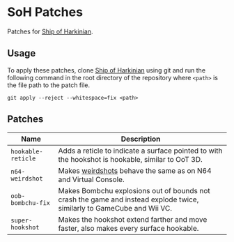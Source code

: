 # SoH Patches

Patches for [Ship of Harkinian](https://github.com/HarbourMasters/Shipwright).

## Usage

To apply these patches, clone [Ship of Harkinian](https://github.com/HarbourMasters/Shipwright) using git and run the following command
in the root directory of the repository where `<path>` is the file path to the patch file.

```
git apply --reject --whitespace=fix <path>
```

## Patches

| Name               | Description                                                                                                            |
| ------------------ | ---------------------------------------------------------------------------------------------------------------------- |
| `hookable-reticle` | Adds a reticle to indicate a surface pointed to with the hookshot is hookable, similar to OoT 3D.                      |
| `n64-weirdshot`    | Makes [weirdshots](https://www.zeldaspeedruns.com/oot/tech/weirdshot) behave the same as on N64 and Virtual Console.   |
| `oob-bombchu-fix`  | Makes Bombchu explosions out of bounds not crash the game and instead explode twice, similarly to GameCube and Wii VC. |
| `super-hookshot`   | Makes the hookshot extend farther and move faster, also makes every surface hookable.                                  |
